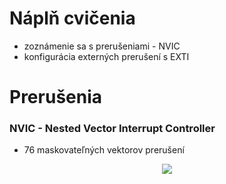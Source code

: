 # Náplň cvičenia
- zoznámenie sa s prerušeniami - NVIC
- konfigurácia externých prerušení s EXTI

# Prerušenia

### NVIC - Nested Vector Interrupt Controller
- 76 maskovateľných vektorov prerušení

<p align="center">
    <img src="https://community.arm.com/cfs-file/__key/communityserver-blogs-components-weblogfiles/00-00-00-21-42/4212.figure_5F00_2_5F00_nested_5F00_interrupt.jpg">
</p>


